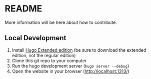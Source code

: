 README
======

More information will be here about how to contribute.

Local Development
-----------------

1. Install [Hugo Extended edition](https://gohugo.io/installation/) (be sure to download the extended edition, not the regular edition)
2. Clone this git repo to your computer 
3. Run the hugo development server (`hugo server --debug`)
4. Open the website in your browser ([http://localhost:1313/](http://localhost:1313/))